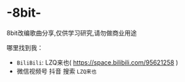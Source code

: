 # -8bit-
8bit改编歌曲分享,仅供学习研究,请勿做商业用途

哪里找到我： 
- `BiliBili`:  LZQ来也( https://space.bilibili.com/95621258 )
- 微信视频号 抖音 搜索 `LZQ来也`
